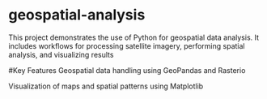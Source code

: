 # geospatial-analysis
This project demonstrates the use of Python for geospatial data analysis.
It includes workflows for processing satellite imagery, performing spatial analysis, and visualizing results

#Key Features
Geospatial data handling using GeoPandas and Rasterio

Visualization of maps and spatial patterns using Matplotlib 

